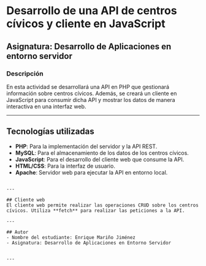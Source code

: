 # Desarrollo de una API de centros cívicos y cliente en JavaScript

## Asignatura: Desarrollo de Aplicaciones en entorno servidor

### Descripción
En esta actividad se desarrollará una API en PHP que gestionará información sobre centros cívicos. Además, se creará un cliente en JavaScript para consumir dicha API y mostrar los datos de manera interactiva en una interfaz web.

---

## Tecnologías utilizadas
- **PHP**: Para la implementación del servidor y la API REST.
- **MySQL**: Para el almacenamiento de los datos de los centros cívicos.
- **JavaScript**: Para el desarrollo del cliente web que consume la API.
- **HTML/CSS**: Para la interfaz de usuario.
- **Apache**: Servidor web para ejecutar la API en entorno local.


```

---

## Cliente web
El cliente web permite realizar las operaciones CRUD sobre los centros cívicos. Utiliza **fetch** para realizar las peticiones a la API.

---

## Autor
- Nombre del estudiante: Enrique Mariño Jiménez
- Asignatura: Desarrollo de Aplicaciones en Entorno Servidor


---


